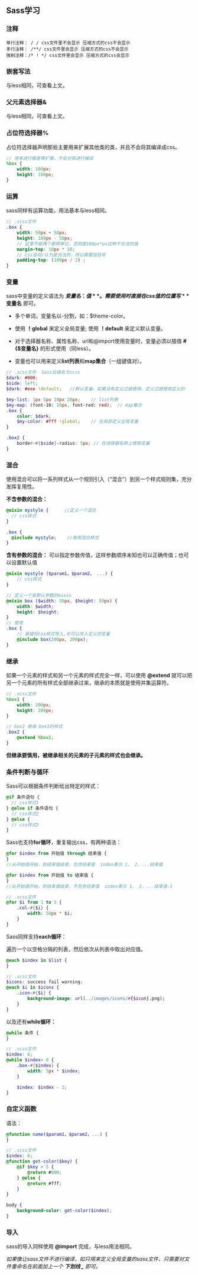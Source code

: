 ## Sass学习

### 注释

```
单行注释： / / css文件里不会显示 压缩方式的css不会显示
多行注释： /**/ css文件里会显示 压缩方式的css不会显示
强制注释：/* ! */ css文件里会显示 压缩方式的css会显示
```



### 嵌套写法

与less相同，可查看上文。



### 父元素选择器&

与less相同，可查看上文。



### 占位符选择器%

占位符选择器声明那些主要用来扩展其他类的类，并且不会将其编译成css。

```scss
// 用来进行极差等扩展，不会对其进行编译
%box {
	width: 100px;
	height: 100px;
}
```



### 运算

sass同样有运算功能，用法基本与less相同。

```scss
// .scss文件
.box {
    width: 50px + 50px;
    height: 100px - 50px;
    // 这里不能两个都带单位，否则是100px*px这种不合法的值
    margin-top: 10px * 10; 
    // css会将/认为是合法的，所以需要加括号
    padding-top: (100px / 2) ;
}
```



### 变量

sass中变量的定义语法为 **$变量名：值** 。需要使用时直接在css值的位置写 **$变量名** 即可。

- 多个单词，变量名以-分割，如：$theme-color。

- 使用 **！global** 来定义全局变量; 使用 **！default** 来定义默认变量。

- 对于选择器名称、属性名称、url和@import使用变量时，变量必须以插值  **#{$变量名}**  的形式使用（同less）。

- 变量也可以用来定义**list列表**和**map集合**（一组键值对）。

```scss
// .scss文件  Sass后缀名为scss
$dark: #000;
$side: left;
$dark: #eee !default;   //默认变量，如果没有定义过就使用，定义过就使用定义的

$my-list: 1px 5px 10px 20px;	// list列表
$my-map: (font-10: 10px, font-red: red);  // map集合
.box {
    color: $dark;
    $my-color: #fff !global; 	// 在局部定义全局变量
}

.box2 {
    border-#{$side}-radius: 5px; // 在选择器名称上使用变量
}
```



### 混合

使用混合可以将一系列样式从一个规则引入（“混合”）到另一个样式规则集，充分发挥复用性。

**不含参数的混合：**

```scss
@mixin mystyle {      //定义一个混合
  // css样式
}

.box {
  @include mystyle;    //使用混合样式
}
```

**含有参数的混合：** 可以指定参数传值，这样参数顺序未知也可以正确传值；也可以设置默认值

```scss
@mixin mystyle ($param1，$param2， ...) {
    // css样式
}
```

```scss
// 定义一个有默认参数的mixin
@mixin box ($width: 50px, $height: 50px) {
    width: $width;
    height: $height;
}
// 使用
.box {
    // 直接将css样式写入,也可以传入定义的变量
    @include box(200px, 200px);
}
```



### 继承

如果一个元素的样式和另一个元素的样式完全一样，可以使用  **@extend**  就可以把另一个元素的所有样式全部继承过来，继承的本质就是使用并集运算符。

```scss
// .scss文件
%box1 {
    width: 200px;
    height: 200px;
}

// box2 继承 box1的样式
.box2 {
    @extend %box1;
}
```

**但继承要慎用，被继承相关的元素的子元素的样式也会继承。**



### 条件判断与循环

Sass可以根据条件判断给出特定的样式：

```scss
@if 条件语句 {
  // css样式1
} @else if 条件语句 {
  // css样式2
} @else {
  // css样式3
}
```

Sass也支持**for循环**，重复输出css，有两种语法：

```scss
@for $index from 开始值 through 结束值 {
}
//从开始值开始，到结束值结束，包含结束值  index表示 1， 2，...结束值

@for $index from 开始值 to 结束值 {
}
//从开始值开始，到结束值结束，不包含结束值  index表示 1， 2，...结束值-1

// .scss文件
@for $i from 1 to 5 {
    .col-#{$i} {
        width: 50px * $i;
    }
}
```

Sass同样支持**each循环**：

遍历一个以空格分隔的列表，然后依次从列表中取出对应值。

```scss
@each $index in $list {
}

// .scss文件
$icons: success fail warning;
@each $i in $icons {
    .icon-#{$i} {
        background-image: url(../images/icons/#{$icon}.png);
    }
}
```

以及还有**while循环：**

```scss
@while 条件 {
}

// .scss文件
$index: 6;
@while $index> 0 {
    .box-#{$index} {
        width: 5px * $index;
    }

    $index: $index - 2;
}
```



### 自定义函数

语法：

```scss
@function name($param1，$param2，...) {
}

// .scss文件
$index: 6;
@function get-color($key) {
    @if $key > 5 {
        @return #000;
    } @else {
        @return #fff;
    }
}

body {
    background-color: get-color($index);
}
```



### 导入

sass的导入同样使用  **@import**  完成，与less用法相同。

*如果像让sass文件不进行编译，如只用来定义全局变量的sass文件，只需要对文件重命名在前面加上一个 **下划线 _** 即可。*

